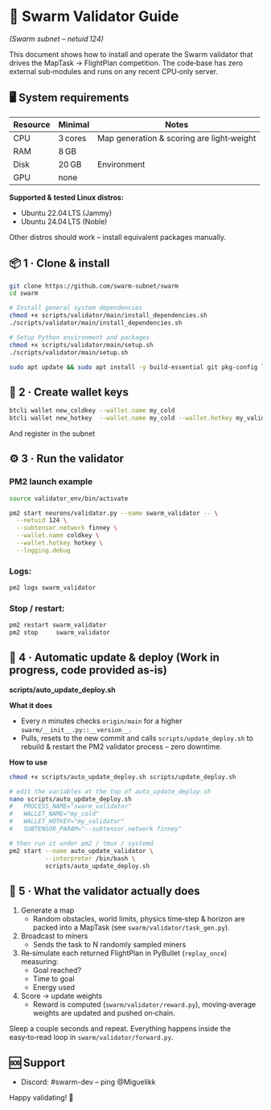 # 🚀 Swarm Validator Guide
*(Swarm subnet – netuid 124)*

This document shows how to install and operate the Swarm validator that drives the MapTask → FlightPlan competition. The code‑base has zero external sub‑modules and runs on any recent CPU‑only server.

## 🖥️ System requirements

| Resource | Minimal | Notes                                |
|----------|---------|--------------------------------------|
| CPU      | 3 cores  | Map generation & scoring are light‑weight |
| RAM      | 8 GB     |                     |
| Disk     | 20 GB     | Environment                   |
| GPU      | none     |  |

**Supported & tested Linux distros:**

- Ubuntu 22.04 LTS (Jammy)
- Ubuntu 24.04 LTS (Noble)

Other distros should work – install equivalent packages manually.

## 📦 1 · Clone & install

```bash
git clone https://github.com/swarm-subnet/swarm
cd swarm

# Install general system dependencies
chmod +x scripts/validator/main/install_dependencies.sh
./scripts/validator/main/install_dependencies.sh

# Setup Python environment and packages
chmod +x scripts/validator/main/setup.sh
./scripts/validator/main/setup.sh

sudo apt update && sudo apt install -y build-essential git pkg-config libgl1-mesa-glx mesa-utils
```


## 🔑 2 · Create wallet keys

```bash
btcli wallet new_coldkey --wallet.name my_cold
btcli wallet new_hotkey  --wallet.name my_cold --wallet.hotkey my_validator
```
And register in the subnet

## ⚙️ 3 · Run the validator

### PM2 launch example

```bash
source validator_env/bin/activate   

pm2 start neurons/validator.py --name swarm_validator -- \
  --netuid 124 \
  --subtensor.network finney \
  --wallet.name coldkey \
  --wallet.hotkey hotkey \
  --logging.debug
```

### Logs:

```bash
pm2 logs swarm_validator
```

### Stop / restart:

```bash
pm2 restart swarm_validator
pm2 stop     swarm_validator
```

## 🔄 4 · Automatic update & deploy (Work in progress, code provided as-is)

**scripts/auto_update_deploy.sh**

**What it does**

- Every _n_ minutes checks `origin/main` for a higher `swarm/__init__.py::__version__`.
- Pulls, resets to the new commit and calls `scripts/update_deploy.sh` to rebuild & restart the PM2 validator process – zero downtime.

**How to use**

```bash
chmod +x scripts/auto_update_deploy.sh scripts/update_deploy.sh

# edit the variables at the top of auto_update_deploy.sh
nano scripts/auto_update_deploy.sh
#   PROCESS_NAME="swarm_validator"
#   WALLET_NAME="my_cold"
#   WALLET_HOTKEY="my_validator"
#   SUBTENSOR_PARAM="--subtensor.network finney"

# then run it under pm2 / tmux / systemd
pm2 start --name auto_update_validator \
          --interpreter /bin/bash \
          scripts/auto_update_deploy.sh
```

## 🧩 5 · What the validator actually does

1. Generate a map
   - Random obstacles, world limits, physics time‑step & horizon are packed into a MapTask (see `swarm/validator/task_gen.py`).
2. Broadcast to miners
   - Sends the task to N randomly sampled miners
3. Re‑simulate each returned FlightPlan in PyBullet (`replay_once`) measuring:
   - Goal reached?
   - Time to goal
   - Energy used
4. Score → update weights
   - Reward is computed (`swarm/validator/reward.py`), moving‑average weights are updated and pushed on‑chain.

Sleep a couple seconds and repeat. Everything happens inside the easy‑to‑read loop in `swarm/validator/forward.py`.

## 🆘 Support

- Discord: #swarm-dev – ping @Miguelikk

Happy validating! 🚀